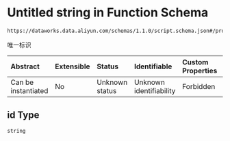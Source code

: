 # Untitled string in Function Schema

```txt
https://dataworks.data.aliyun.com/schemas/1.1.0/script.schema.json#/properties/id
```

唯一标识

| Abstract            | Extensible | Status         | Identifiable            | Custom Properties | Additional Properties | Access Restrictions | Defined In                                                                      |
| :------------------ | :--------- | :------------- | :---------------------- | :---------------- | :-------------------- | :------------------ | :------------------------------------------------------------------------------ |
| Can be instantiated | No         | Unknown status | Unknown identifiability | Forbidden         | Allowed               | none                | [function.schema.json\*](../../out/function.schema.json "open original schema") |

## id Type

`string`
